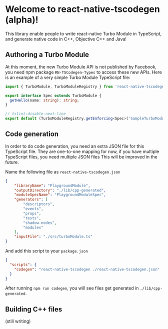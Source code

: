 # Welcome to react-native-tscodegen (alpha)!

This library enable people to write react-native Turbo Module in TypeScript, and generate native code in C++, Objective C++ and Java!

## Authoring a Turbo Module

At this moment, the new Turbo Module API is not published by Facebook,
you need npm package `RN-TSCodegen-Types` to access these new APIs.
Here is an example of a very simple Turbo Module TypeScript file:

```typescript
import { TurboModule, TurboModuleRegistry } from 'react-native-tscodegen-types';

export interface Spec extends TurboModule {
  getHello(name: string): string;
}

// tslint:disable-next-line
export default (TurboModuleRegistry.getEnforcing<Spec>('SampleTurboModule') as Spec);
```

## Code generation

In order to do code generation, you need an extra JSON file for this TypeScript file.
They are one-to-one mapping for now,
if you have multiple TypeScript files, you need multiple JSON files
This will be improved in the future.

Name the following file as `react-native-tscodegen.json`

```json
{
    "libraryName": "PlaygroundModule",
    "outputDirectory": "./lib/cpp-generated",
    "moduleSpecName": "PlaygroundModuleSpec",
    "generators": [
        "descriptors",
        "events",
        "props",
        "tests",
        "shadow-nodes",
        "modules"
    ],
    "inputFile": "./src/turboModule.ts"
}
```

And add this script to your `package.json`

```json
{
  "scripts": {
    "codegen": "react-native-tscodegen ./react-native-tscodegen.json"
  }
}
```

After running `npm run codegen`, you will see files get generated in `./lib/cpp-generated`.

## Building C++ files

(still writing)

